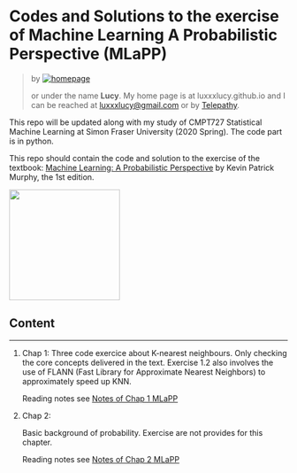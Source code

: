 # Codes and Solutions to the exercise of Machine Learning A Probabilistic Perspective (MLaPP)





> by     [![homepage](https://luxxxlucy.github.io/assets/logo.svg)](https://luxxxlucy.github.io/ "Redirect to homepage")
>
> or under the name __Lucy__. My home page is at luxxxlucy.github.io and I can be reached at luxxxlucy@gmail.com or by [Telepathy](https://en.wikipedia.org/wiki/Telepathy).

This repo will be updated along with my study of CMPT727 Statistical Machine Learning at Simon Fraser University  (2020 Spring). The code part is in python.

This repo should contain the code and solution to the exercise of the textbook: [Machine Learning: A Probabilistic Perspective](https://www.cs.ubc.ca/~murphyk/MLbook/) by Kevin Patrick Murphy, the 1st edition.

<img src="http://people.cs.ubc.ca/~murphyk/MLbook/cover-lowres.jpg" height="200" />

## Content

---


1. Chap 1:
   Three code exercice about K-nearest neighbours.  Only checking the core concepts delivered in the text. Exercise 1.2 also involves the use of FLANN (Fast Library for Approximate Nearest Neighbors) to approximately speed up KNN.

   Reading notes see [Notes of Chap 1 MLaPP](https://www.notion.so/luxxxlucy/Notes-of-Chap-1-MLaPP-8dffb60037a94851946735e1dfe6f50a)

2. Chap 2:

    Basic background of probability. Exercise are not provides for this chapter. 
    
    Reading notes see [Notes of Chap 2 MLaPP](https://www.notion.so/luxxxlucy/Notes-of-Chap-2-MLaPP-ce20540831b149249d03b480bdada3e3)
